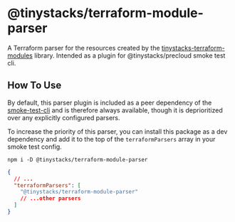 # @tinystacks/terraform-module-parser
A Terraform parser for the resources created by the [tinystacks-terraform-modules](https://github.com/tinystacks/tinystacks-terraform-modules.git) library.  Intended as a plugin for @tinystacks/precloud smoke test cli.

## How To Use
By default, this parser plugin is included as a peer dependency of the [smoke-test-cli]() and is therefore always available, though it is deprioritized over any explicitly configured parsers.

To increase the priority of this parser, you can install this package as a dev dependency and add it to the top of the `terraformParsers` array in your smoke test config.

`npm i -D @tinystacks/terraform-module-parser`

```json
{
  // ...
  "terraformParsers": [
    "@tinystacks/terraform-module-parser"
    // ...other parsers
  ]
}
```